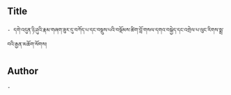 ## Title
	- དགེ་འདུན་ཉི་ཤུའི་རྣམ་གཞག་ཟུར་དུ་བཀོད་པ་དང་བསྡུས་པའི་བསྡོམས་ཚིག་བློ་གསལ་དགའ་བསྐྱེད་དང་འགྲེལ་པ་ལུང་རིགས་སྨྲ་བའི་རྒྱན་མཆོག་སོགས།

## Author
	- 

